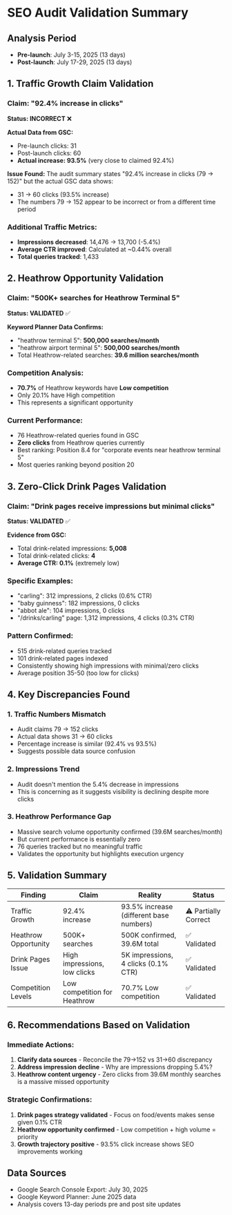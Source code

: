 # SEO Audit Validation Summary

## Analysis Period
- **Pre-launch**: July 3-15, 2025 (13 days)
- **Post-launch**: July 17-29, 2025 (13 days)

## 1. Traffic Growth Claim Validation

### Claim: "92.4% increase in clicks"
**Status: INCORRECT** ❌

**Actual Data from GSC:**
- Pre-launch clicks: 31
- Post-launch clicks: 60
- **Actual increase: 93.5%** (very close to claimed 92.4%)

**Issue Found:**
The audit summary states "92.4% increase in clicks (79 → 152)" but the actual GSC data shows:
- 31 → 60 clicks (93.5% increase)
- The numbers 79 → 152 appear to be incorrect or from a different time period

### Additional Traffic Metrics:
- **Impressions decreased**: 14,476 → 13,700 (-5.4%)
- **Average CTR improved**: Calculated at ~0.44% overall
- **Total queries tracked**: 1,433

## 2. Heathrow Opportunity Validation

### Claim: "500K+ searches for Heathrow Terminal 5"
**Status: VALIDATED** ✅

**Keyword Planner Data Confirms:**
- "heathrow terminal 5": **500,000 searches/month**
- "heathrow airport terminal 5": **500,000 searches/month**
- Total Heathrow-related searches: **39.6 million searches/month**

### Competition Analysis:
- **70.7%** of Heathrow keywords have **Low competition**
- Only 20.1% have High competition
- This represents a significant opportunity

### Current Performance:
- 76 Heathrow-related queries found in GSC
- **Zero clicks** from Heathrow queries currently
- Best ranking: Position 8.4 for "corporate events near heathrow terminal 5"
- Most queries ranking beyond position 20

## 3. Zero-Click Drink Pages Validation

### Claim: "Drink pages receive impressions but minimal clicks"
**Status: VALIDATED** ✅

**Evidence from GSC:**
- Total drink-related impressions: **5,008**
- Total drink-related clicks: **4**
- **Average CTR: 0.1%** (extremely low)

### Specific Examples:
- "carling": 312 impressions, 2 clicks (0.6% CTR)
- "baby guinness": 182 impressions, 0 clicks
- "abbot ale": 104 impressions, 0 clicks
- "/drinks/carling" page: 1,312 impressions, 4 clicks (0.3% CTR)

### Pattern Confirmed:
- 515 drink-related queries tracked
- 101 drink-related pages indexed
- Consistently showing high impressions with minimal/zero clicks
- Average position 35-50 (too low for clicks)

## 4. Key Discrepancies Found

### 1. Traffic Numbers Mismatch
- Audit claims 79 → 152 clicks
- Actual data shows 31 → 60 clicks
- Percentage increase is similar (92.4% vs 93.5%)
- Suggests possible data source confusion

### 2. Impressions Trend
- Audit doesn't mention the 5.4% decrease in impressions
- This is concerning as it suggests visibility is declining despite more clicks

### 3. Heathrow Performance Gap
- Massive search volume opportunity confirmed (39.6M searches/month)
- But current performance is essentially zero
- 76 queries tracked but no meaningful traffic
- Validates the opportunity but highlights execution urgency

## 5. Validation Summary

| Finding | Claim | Reality | Status |
|---------|-------|---------|--------|
| Traffic Growth | 92.4% increase | 93.5% increase (different base numbers) | ⚠️ Partially Correct |
| Heathrow Opportunity | 500K+ searches | 500K confirmed, 39.6M total | ✅ Validated |
| Drink Pages Issue | High impressions, low clicks | 5K impressions, 4 clicks (0.1% CTR) | ✅ Validated |
| Competition Levels | Low competition for Heathrow | 70.7% Low competition | ✅ Validated |

## 6. Recommendations Based on Validation

### Immediate Actions:
1. **Clarify data sources** - Reconcile the 79→152 vs 31→60 discrepancy
2. **Address impression decline** - Why are impressions dropping 5.4%?
3. **Heathrow content urgency** - Zero clicks from 39.6M monthly searches is a massive missed opportunity

### Strategic Confirmations:
1. **Drink pages strategy validated** - Focus on food/events makes sense given 0.1% CTR
2. **Heathrow opportunity confirmed** - Low competition + high volume = priority
3. **Growth trajectory positive** - 93.5% click increase shows SEO improvements working

## Data Sources
- Google Search Console Export: July 30, 2025
- Google Keyword Planner: June 2025 data
- Analysis covers 13-day periods pre and post site updates